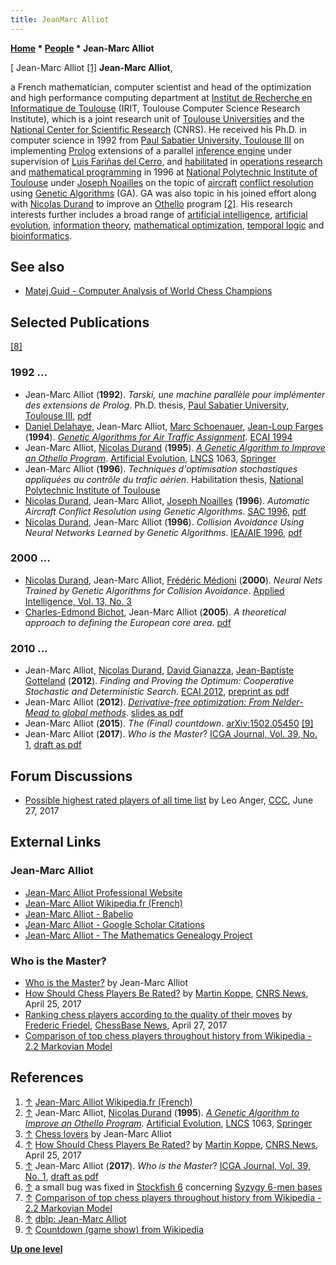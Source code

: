 ```yaml
---
title: JeanMarc Alliot
---
```

**[Home](Home "Home") \* [People](People "People") \* Jean-Marc Alliot**



[ Jean-Marc Alliot <a id="cite-note-1" href="#cite-ref-1">[1]</a>
**Jean-Marc Alliot**,  

a French mathematician, computer scientist and head of the optimization and high performance computing department at [Institut de Recherche en Informatique de Toulouse](https://fr.wikipedia.org/wiki/Institut_de_recherche_en_informatique_de_Toulouse) (IRIT, Toulouse Computer Science Research Institute), which is a joint research unit of [Toulouse Universities](https://en.wikipedia.org/wiki/Universit%C3%A9_f%C3%A9d%C3%A9rale_de_Toulouse_Midi-Pyr%C3%A9n%C3%A9es) and the [National Center for Scientific Research](https://en.wikipedia.org/wiki/Centre_national_de_la_recherche_scientifique) (CNRS). He received his Ph.D. in computer science in 1992 from [Paul Sabatier University, Toulouse III](https://en.wikipedia.org/wiki/Paul_Sabatier_University) on implementing [Prolog](index.php?title=Prolog&action=edit&redlink=1 "Prolog (page does not exist)") extensions of a parallel [inference engine](https://en.wikipedia.org/wiki/Inference_engine) under supervision of [Luis Fariñas del Cerro](Mathematician#LFarinasdelCerro "Mathematician"), and [habilitated](https://en.wikipedia.org/wiki/Habilitation) in [operations research](https://en.wikipedia.org/wiki/Operations_research) and [mathematical programming](https://en.wikipedia.org/wiki/Mathematical_optimization) in 1996 at [National Polytechnic Institute of Toulouse](https://en.wikipedia.org/wiki/National_Polytechnic_Institute_of_Toulouse) under [Joseph Noailles](Mathematician#JNoailles "Mathematician") on the topic of [aircraft](https://en.wikipedia.org/wiki/Aircraft) [conflict resolution](https://en.wikipedia.org/wiki/Traffic_collision_avoidance_system) using [Genetic Algorithms](Genetic_Programming#GeneticAlgorithm "Genetic Programming") (GA). GA was also topic in his joined effort along with [Nicolas Durand](Mathematician#NDurand "Mathematician") to improve an [Othello](Othello "Othello") program <a id="cite-note-2" href="#cite-ref-2">[2]</a>. His research interests further includes a broad range of [artificial intelligence](Artificial_Intelligence "Artificial Intelligence"), [artificial evolution](https://en.wikipedia.org/wiki/Evolutionary_algorithm), [information theory](https://en.wikipedia.org/wiki/Information_theory), [mathematical optimization](https://en.wikipedia.org/wiki/Mathematical_optimization), [temporal logic](https://en.wikipedia.org/wiki/Temporal_logic) and [bioinformatics](https://en.wikipedia.org/wiki/Bioinformatics). 



## See also


* [Matej Guid - Computer Analysis of World Chess Champions](Matej_Guid#ComputerAnalysis "Matej Guid")


## Selected Publications


<a id="cite-note-8" href="#cite-ref-8">[8]</a>



### 1992 ...


* Jean-Marc Alliot (**1992**). *Tarski, une machine parallèle pour implémenter des extensions de Prolog*. Ph.D. thesis, [Paul Sabatier University, Toulouse III](https://en.wikipedia.org/wiki/Paul_Sabatier_University), [pdf](http://www.alliot.fr/papers/thesejma.pdf)
* [Daniel Delahaye](http://recherche.enac.fr/~delahaye/), Jean-Marc Alliot, [Marc Schoenauer](Marc_Schoenauer "Marc Schoenauer"), [Jean-Loup Farges](https://scholar.google.com/citations?user=H2VjSOgAAAAJ&hl=en) (**1994**). *[Genetic Algorithms for Air Traffic Assignment](https://www.researchgate.net/publication/2489370_Genetic_Algorithms_for_Air_Traffic_Assignment)*. [ECAI 1994](http://dblp.uni-trier.de/db/conf/ecai/ecai94.html#DelahayeASF94)
* Jean-Marc Alliot, [Nicolas Durand](Mathematician#NDurand "Mathematician") (**1995**). *[A Genetic Algorithm to Improve an Othello Program](https://hal-enac.archives-ouvertes.fr/hal-00937682)*. [Artificial Evolution](https://link.springer.com/book/10.1007/3-540-61108-8), [LNCS](https://en.wikipedia.org/wiki/Lecture_Notes_in_Computer_Science) 1063, [Springer](https://en.wikipedia.org/wiki/Springer_Science%2BBusiness_Media)
* Jean-Marc Alliot (**1996**). *Techniques d'optimisation stochastiques appliquées au contrôle du trafic aérien*. Habilitation thesis, [National Polytechnic Institute of Toulouse](https://en.wikipedia.org/wiki/National_Polytechnic_Institute_of_Toulouse)
* [Nicolas Durand](Mathematician#NDurand "Mathematician"), Jean-Marc Alliot, [Joseph Noailles](Mathematician#JNoailles "Mathematician") (**1996**). *Automatic Aircraft Conflict Resolution using Genetic Algorithms*. [SAC 1996](http://dblp.uni-trier.de/db/conf/sac/sac1996.html#DurandAN96), [pdf](http://www.alliot.fr/papers/acm96.pdf)
* [Nicolas Durand](Mathematician#NDurand "Mathematician"), Jean-Marc Alliot (**1996**). *Collision Avoidance Using Neural Networks Learned by Genetic Algorithms*. [IEA/AIE 1996](http://dblp.uni-trier.de/db/conf/ieaaie/ieaaie1996.html#DurandA96), [pdf](http://www.alliot.fr/papers/ieaaei96.pdf)


### 2000 ...


* [Nicolas Durand](Mathematician#NDurand "Mathematician"), Jean-Marc Alliot, [Frédéric Médioni](http://dblp.uni-trier.de/pers/hd/m/M=eacute=dioni:Fr=eacute=d=eacute=ric) (**2000**). *Neural Nets Trained by Genetic Algorithms for Collision Avoidance*. [Applied Intelligence, Vol. 13, No. 3](http://dblp.uni-trier.de/db/journals/apin/apin13.html#DurandAM00)
* [Charles-Edmond Bichot](http://recherche.enac.fr/~bichot/), Jean-Marc Alliot (**2005**). *A theoretical approach to defining the European core area*. [pdf](http://www.alliot.fr/papers/atm2005bichot.pdf)


### 2010 ...


* Jean-Marc Alliot, [Nicolas Durand](Mathematician#NDurand "Mathematician"), [David Gianazza](http://pom.tls.cena.fr/homepages/gianazza/index.html.en), [Jean-Baptiste Gotteland](https://www.researchgate.net/profile/Jean_Baptiste_Gotteland) (**2012**). *Finding and Proving the Optimum: Cooperative Stochastic and Deterministic Search*. [ECAI 2012](http://dblp.uni-trier.de/db/conf/ecai/ecai2012.html#AlliotDGG12), [preprint as pdf](http://www.alliot.fr/papers/ecai2012.pdf)
* Jean-Marc Alliot (**2012**). *[Derivative-free optimization: From Nelder-Mead to global methods](http://www.alliot.fr/cct.shtml.fr)*. [slides as pdf](http://www.alliot.fr/COURS/CCT/optien.pdf)
* Jean-Marc Alliot (**2015**). *The (Final) countdown*. [arXiv:1502.05450](https://arxiv.org/abs/1502.05450) <a id="cite-note-9" href="#cite-ref-9">[9]</a>
* Jean-Marc Alliot (**2017**). *Who is the Master*? [ICGA Journal, Vol. 39, No. 1](ICGA_Journal#39_1 "ICGA Journal"), [draft as pdf](http://www.alliot.fr/CHESS/draft-icga-39-1.pdf)


## Forum Discussions


* [Possible highest rated players of all time list](http://www.talkchess.com/forum/viewtopic.php?t=64436) by Leo Anger, [CCC](CCC "CCC"), June 27, 2017


## External Links


### Jean-Marc Alliot


* [Jean-Marc Alliot Professional Website](http://www.alliot.fr/pro.shtml.en)
* [Jean-Marc Alliot Wikipedia.fr (French)](https://fr.wikipedia.org/wiki/Jean-Marc_Alliot)
* [Jean-Marc Alliot - Babelio](https://www.babelio.com/auteur/Jean-Marc-Alliot/135578)
* [Jean-Marc Alliot - Google Scholar Citations](https://scholar.google.fr/citations?user=I9RAUKcAAAAJ&hl=en)
* [Jean-Marc Alliot - The Mathematics Genealogy Project](https://www.genealogy.math.ndsu.nodak.edu/id.php?id=168092)


### Who is the Master?


* [Who is the Master?](http://www.alliot.fr/CHESS/ficga.html.en) by Jean-Marc Alliot
* [How Should Chess Players Be Rated?](https://news.cnrs.fr/articles/how-should-chess-players-be-rated) by [Martin Koppe](https://news.cnrs.fr/authors/martin-koppe), [CNRS News](https://news.cnrs.fr/), April 25, 2017
* [Ranking chess players according to the quality of their moves](https://en.chessbase.com/post/ranking-chess-players-according-to-the-quality-of-their-moves) by [Frederic Friedel](Frederic_Friedel "Frederic Friedel"), [ChessBase News](ChessBase "ChessBase"), April 27, 2017
* [Comparison of top chess players throughout history from Wikipedia - 2.2 Markovian Model](https://en.wikipedia.org/wiki/Comparison_of_top_chess_players_throughout_history#Markovian_Model)


## References


1. <a id="cite-ref-1" href="#cite-note-1">↑</a> [Jean-Marc Alliot Wikipedia.fr (French)](https://fr.wikipedia.org/wiki/Jean-Marc_Alliot)
2. <a id="cite-ref-2" href="#cite-note-2">↑</a> Jean-Marc Alliot, [Nicolas Durand](Mathematician#NDurand "Mathematician") (**1995**). *[A Genetic Algorithm to Improve an Othello Program](https://hal-enac.archives-ouvertes.fr/hal-00937682)*. [Artificial Evolution](https://link.springer.com/book/10.1007/3-540-61108-8), [LNCS](https://en.wikipedia.org/wiki/Lecture_Notes_in_Computer_Science) 1063, [Springer](https://en.wikipedia.org/wiki/Springer_Science%2BBusiness_Media)
3. <a id="cite-ref-3" href="#cite-note-3">↑</a> [Chess lovers](http://www.chess-lovers.org/) by Jean-Marc Alliot
4. <a id="cite-ref-4" href="#cite-note-4">↑</a> [How Should Chess Players Be Rated?](https://news.cnrs.fr/articles/how-should-chess-players-be-rated) by [Martin Koppe](https://news.cnrs.fr/authors/martin-koppe), [CNRS News](https://news.cnrs.fr/), April 25, 2017
5. <a id="cite-ref-5" href="#cite-note-5">↑</a> Jean-Marc Alliot (**2017**). *Who is the Master*? [ICGA Journal, Vol. 39, No. 1](ICGA_Journal#39_1 "ICGA Journal"), [draft as pdf](http://www.alliot.fr/CHESS/draft-icga-39-1.pdf)
6. <a id="cite-ref-6" href="#cite-note-6">↑</a> a small bug was fixed in [Stockfish 6](Stockfish "Stockfish") concerning [Syzygy 6-men bases](Syzygy_Bases "Syzygy Bases")
7. <a id="cite-ref-7" href="#cite-note-7">↑</a> [Comparison of top chess players throughout history from Wikipedia - 2.2 Markovian Model](https://en.wikipedia.org/wiki/Comparison_of_top_chess_players_throughout_history#Markovian_Model)
8. <a id="cite-ref-8" href="#cite-note-8">↑</a> [dblp: Jean-Marc Alliot](https://dblp.uni-trier.de/pers/hd/a/Alliot:Jean=Marc)
9. <a id="cite-ref-9" href="#cite-note-9">↑</a> [Countdown (game show) from Wikipedia](https://en.wikipedia.org/wiki/Countdown_(game_show))

**[Up one level](People "People")**







 
